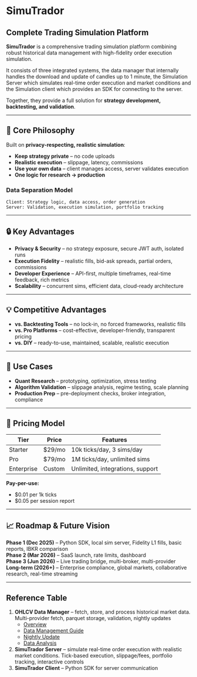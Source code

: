 # SimuTrador

## Complete Trading Simulation Platform

**SimuTrador** is a comprehensive trading simulation platform combining robust historical data management with high-fidelity order execution simulation.

It consists of three integrated systems, the data manager that internally handles the download and update of candles up to 1 minute, the Simulation Server which simulates real-time order execution and market conditions and the Simulation client which provides an SDK for connecting to the server.

Together, they provide a full solution for **strategy development, backtesting, and validation**.

---

## 🎯 Core Philosophy

Built on **privacy-respecting, realistic simulation**:

- **Keep strategy private** – no code uploads
- **Realistic execution** – slippage, latency, commissions
- **Use your own data** – client manages access, server validates execution
- **One logic for research → production**

### Data Separation Model

```
Client: Strategy logic, data access, order generation
Server: Validation, execution simulation, portfolio tracking
```

---

## 🔒 Key Advantages

- **Privacy & Security** – no strategy exposure, secure JWT auth, isolated runs
- **Execution Fidelity** – realistic fills, bid-ask spreads, partial orders, commissions
- **Developer Experience** – API-first, multiple timeframes, real-time feedback, rich metrics
- **Scalability** – concurrent sims, efficient data, cloud-ready architecture

---

## 💡 Competitive Advantages

- **vs. Backtesting Tools** – no lock-in, no forced frameworks, realistic fills
- **vs. Pro Platforms** – cost-effective, developer-friendly, transparent pricing
- **vs. DIY** – ready-to-use, maintained, scalable, realistic execution

---

## 🚀 Use Cases

- **Quant Research** – prototyping, optimization, stress testing
- **Algorithm Validation** – slippage analysis, regime testing, scale planning
- **Production Prep** – pre-deployment checks, broker integration, compliance

---

## 💸 Pricing Model

| Tier       | Price  | Features                         |
| ---------- | ------ | -------------------------------- |
| Starter    | $29/mo | 10k ticks/day, 3 sims/day        |
| Pro        | $79/mo | 1M ticks/day, unlimited sims     |
| Enterprise | Custom | Unlimited, integrations, support |

**Pay-per-use:**

- $0.01 per 1k ticks
- $0.05 per session report

---

## 📈 Roadmap & Future Vision

**Phase 1 (Dec 2025)** – Python SDK, local sim server, Fidelity L1 fills, basic reports, IBKR comparison  
**Phase 2 (Mar 2026)** – SaaS launch, rate limits, dashboard  
**Phase 3 (Jun 2026)** – Live trading bridge, multi-broker, multi-provider  
**Long-term (2026+)** – Enterprise compliance, global markets, collaborative research, real-time streaming

---

## Reference Table

1. **OHLCV Data Manager** – fetch, store, and process historical market data. Multi-provider fetch, parquet storage, validation, nightly updates
   - [Overview](data-manager/)
   - [Data Management Guide](data-manager/docs/ohlcv_manager.md)
   - [Nightly Update](data-manager/docs/nightly-update.md)
   - [Data Analysis](data-manager/docs/data-analysis.md)
1. **SimuTrador Server** – simulate real-time order execution with realistic market conditions. Tick-based execution, slippage/fees, portfolio tracking, interactive controls
1. **SimuTrador Client** – Python SDK for server communication

